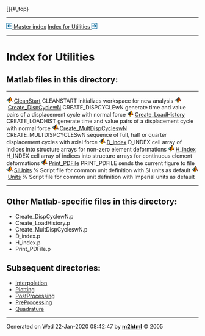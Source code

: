 []{#_top}

  ------------------------------------------------------ -----------------------------------------------------------
  [![\<](../left.png) Master index](../FEDEASLab.html)     [Index for Utilities ![\>](../right.png)](FEDEASLab.html)
  ------------------------------------------------------ -----------------------------------------------------------

# Index for Utilities

## Matlab files in this directory:

  -------------------------------------------------------------------------------- ------------------------------------------------------------------------------------------------
  ![](../matlabicon.gif) [CleanStart](CleanStart.html)                             CLEANSTART initializes workspace for new analysis
  ![](../matlabicon.gif) [Create_DispCyclewN](Create_DispCyclewN.html)             CREATE_DISPCYCLEwN generate time and value pairs of a displacement cycle with normal force
  ![](../matlabicon.gif) [Create_LoadHistory](Create_LoadHistory.html)             CREATE_LOADHIST generate time and value pairs of a displacement cycle with normal force
  ![](../matlabicon.gif) [Create_MultDispCycleswN](Create_MultDispCycleswN.html)   CREATE_MULTDISPCYCLESwN sequence of full, half or quarter displacement cycles with axial force
  ![](../matlabicon.gif) [D_index](D_index.html)                                   D_INDEX cell array of indices into structure arrays for non-zero element deformations
  ![](../matlabicon.gif) [H_index](H_index.html)                                   H_INDEX cell array of indices into structure arrays for continuous element deformations
  ![](../matlabicon.gif) [Print_PDFile](Print_PDFile.html)                         PRINT_PDFILE sends the current figure to file
  ![](../matlabicon.gif) [SIUnits](SIUnits.html)                                   \% Script file for common unit definition with SI units as default
  ![](../matlabicon.gif) [Units](Units.html)                                       \% Script file for common unit definition with Imperial units as default
  -------------------------------------------------------------------------------- ------------------------------------------------------------------------------------------------

## Other Matlab-specific files in this directory:

-   Create_DispCyclewN.p
-   Create_LoadHistory.p
-   Create_MultDispCycleswN.p
-   D_index.p
-   H_index.p
-   Print_PDFile.p

## Subsequent directories:

-   [Interpolation](Interpolation/FEDEASLab.html)
-   [Plotting](Plotting/FEDEASLab.html)
-   [PostProcessing](PostProcessing/FEDEASLab.html)
-   [PreProcessing](PreProcessing/FEDEASLab.html)
-   [Quadrature](Quadrature/FEDEASLab.html)

------------------------------------------------------------------------

Generated on Wed 22-Jan-2020 08:42:47 by
**[m2html](http://www.artefact.tk/software/matlab/m2html/ "Matlab Documentation in HTML")**
© 2005
